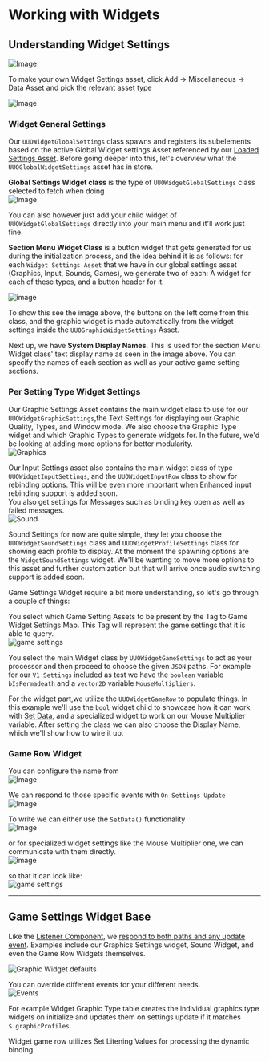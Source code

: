 # Working with Widgets

## Understanding Widget Settings

![Image](/Resources/Widgets/SS_GlobalWidget_Settings.JPG)  

To make your own Widget Settings asset, click Add -> Miscellaneous -> Data Asset and pick the relevant asset type  

![Image](/Resources/Widgets/SS_AssetPicker_WidgetSettings.JPG)  

### Widget General Settings

Our `UUOWidgetGlobalSettings` class spawns and registers its subelements based on the active Global Widget settings Asset referenced by our [Loaded Settings Asset](/README.md#loading-settings). Before going deeper into this, let's overview what the `UUOGlobalWidgetSettings` asset has in store.  

**Global Settings Widget class** is the type of `UUOWidgetGlobalSettings` class selected to fetch when doing  
![Image](/Resources/Widgets/SS_Graph_GetGlobalWidget.JPG)  

You can also however just add your child widget of `UUOWidgetGlobalSettings` directly into your main menu and it'll work just fine.  

**Section Menu Widget Class** is a button widget that gets generated for us during the initialization process, and the idea behind it is as follows: for each `Widget Settings Asset` that we have in our global settings asset (Graphics, Input, Sounds, Games), we generate two of each: A widget for each of these types, and a button header for it.  

![image](/Resources/Game/SS_Graphics_UI.JPG)  

To show this see the image above, the buttons on the left come from this class, and the graphic widget is made automatically from the widget settings inside the `UUOGraphicWidgetSettings` Asset.  

Next up, we have **System Display Names**. This is used for the section Menu Widget class' text display name as seen in the image above. You can specify the names of each section as well as your active game setting sections.  

### Per Setting Type Widget Settings

Our Graphic Settings Asset contains the main widget class to use for our `UUOWidgetGraphicSettings`,the Text Settings for displaying our Graphic Quality, Types, and Window mode. We also choose the Graphic Type widget and which Graphic Types to generate widgets for. In the future, we'd be looking at adding more options for better modularity.  
![Graphics](/Resources/Widgets/SS_GraphicsWidget_Settings.JPG)  

Our Input Settings asset also contains the main widget class of type `UUOWidgetInputSettings`, and the `UUOWidgetInputRow` class to show for rebinding options. This will be even more important when Enhanced input rebinding support is added soon.  
You also get settings for Messages such as binding key open as well as failed messages.  
![Sound](/Resources/Widgets/SS_InputWidget_Settings.JPG)  

Sound Settings for now are quite simple, they let you choose the `UUOWidgetSoundSettings` class and `UUOWidgetProfileSettings` class for showing each profile to display. At the moment the spawning options are the `WidgetSoundSettings` widget. We'll be wanting to move more options to this asset and further customization but that will arrive once audio switching support is added soon.  

Game Settings Widget require a bit more understanding, so let's go through a couple of things:  

You select which Game Setting Assets to be present by the Tag to Game Widget Settings Map. This Tag will represent the game settings that it is able to query.  
![game settings](/Resources/Widgets/SS_GameWidget_Settings.JPG)  

You select the main Widget class by `UUOWidgetGameSettings` to act as your processor and then proceed to choose the given `JSON` paths. For example for our `V1 Settings` included as test we have the `boolean` variable `bIsPermadeath` and a `vector2D` variable `MouseMultipliers`.  

For the widget part,we utilize the `UUOWidgetGameRow` to populate things. In this example we'll use the `bool` widget child to showcase how it can work with [Set Data](/WorkingWithTheSettingsSystem.md#writing-data), and a specialized widget to work on our Mouse Multiplier variable.  After setting the class we can also choose the Display Name, which we'll show how to wire it up.  

### Game Row Widget  

You can configure the name from  
![Image](/Resources/Widgets/SS_Graph_GameSettings_SetName.JPG)  

We can respond to those specific events with `On Settings Update`  
![Image](/Resources/Widgets/SS_Graph_BoolRead.JPG)  

To write we can either use the `SetData()` functionality  
![Image](/Resources/Widgets/SS_Graph_BoolWrite.JPG)  

or for specialized widget settings like the Mouse Multiplier one, we can communicate with them directly.  
![image](/Resources/Widgets/SS_Graph_GameSettings_MouseXY.JPG)  

so that it can look like:  
![game settings](/Resources/Game/SS_Game_UI.JPG)  
___  

## Game Settings Widget Base

Like the [Listener Component](/WorkingWithTheSettingsSystem.md#settings-listener-component), we [respond to both paths and any update event](WorkingWithTheSettingsSystem.md#responding-to-changes). Examples include our Graphics Settings widget, Sound Widget, and even the Game Row Widgets themselves.  

![Graphic Widget defaults](/Resources/Widgets/SS_GraphicsWidget_Defaults.JPG)  

You can override different events for your different needs.  
![Events](/Resources/Widgets/SS_WidgetSettings_events.JPG)  

For example Widget Graphic Type table creates the individual graphics type widgets on initialize and updates them on settings update if it matches `$.graphicProfiles`.  

Widget game row utilizes Set Litening Values for processing the dynamic binding.  
